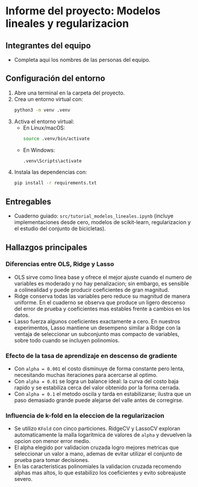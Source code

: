 # Informe del proyecto: Modelos lineales y regularizacion

## Integrantes del equipo
- Completa aqui los nombres de las personas del equipo.

## Configuración del entorno

1. Abre una terminal en la carpeta del proyecto.
2. Crea un entorno virtual con:
    ```bash
    python3 -m venv .venv
    ```
3. Activa el entorno virtual:
    - En Linux/macOS:
      ```bash
      source .venv/bin/activate
      ```
    - En Windows:
      ```bash
      .venv\Scripts\activate
      ```
4. Instala las dependencias con:
    ```bash
    pip install -r requirements.txt
    ```

## Entregables
- Cuaderno guiado: `src/tutorial_modelos_lineales.ipynb` (incluye implementaciones desde cero, modelos de scikit-learn, regularizacion y el estudio del conjunto de bicicletas).

## Hallazgos principales

### Diferencias entre OLS, Ridge y Lasso
- OLS sirve como linea base y ofrece el mejor ajuste cuando el numero de variables es moderado y no hay penalizacion; sin embargo, es sensible a colinealidad y puede producir coeficientes de gran magnitud.
- Ridge conserva todas las variables pero reduce su magnitud de manera uniforme. En el cuaderno se observa que produce un ligero descenso del error de prueba y coeficientes mas estables frente a cambios en los datos.
- Lasso fuerza algunos coeficientes exactamente a cero. En nuestros experimentos, Lasso mantiene un desempeno similar a Ridge con la ventaja de seleccionar un subconjunto mas compacto de variables, sobre todo cuando se incluyen polinomios.

### Efecto de la tasa de aprendizaje en descenso de gradiente
- Con `alpha = 0.001` el costo disminuye de forma constante pero lenta, necesitando muchas iteraciones para acercarse al optimo.
- Con `alpha = 0.01` se logra un balance ideal: la curva del costo baja rapido y se estabiliza cerca del valor obtenido por la forma cerrada.
- Con `alpha = 0.1` el metodo oscila y tarda en estabilizarse; ilustra que un paso demasiado grande puede alejarse del valle antes de corregirse.

### Influencia de k-fold en la eleccion de la regularizacion
- Se utilizo `KFold` con cinco particiones. RidgeCV y LassoCV exploran automaticamente la malla logaritmica de valores de `alpha` y devuelven la opcion con menor error medio.
- El alpha elegido por validacion cruzada logro mejores metricas que seleccionar un valor a mano, ademas de evitar utilizar el conjunto de prueba para tomar decisiones.
- En las caracteristicas polinomiales la validacion cruzada recomendo alphas mas altos, lo que estabilizo los coeficientes y evito sobreajuste severo.
